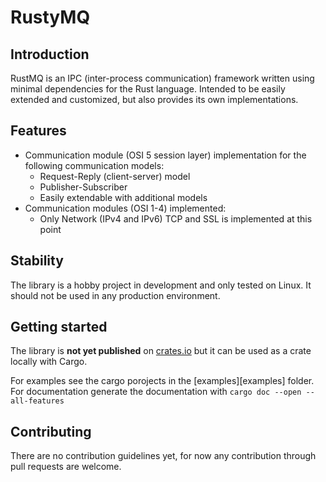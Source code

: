 # RustyMQ

## Introduction
RustMQ is an IPC (inter-process communication) framework written using minimal dependencies for the Rust language. Intended to be easily extended and customized, but also provides its own implementations.

## Features
* Communication module (OSI 5 session layer) implementation for the following communication models:
  * Request-Reply (client-server) model
  * Publisher-Subscriber
  * Easily extendable with additional models
* Communication modules (OSI 1-4) implemented:
  * Only Network (IPv4 and IPv6) TCP and SSL is implemented at this point

## Stability
The library is a hobby project in development and only tested on Linux.
It should not be used in any production environment.

## Getting started
The library is **not yet published** on [crates.io](https://crates.io/) but it can be used as a crate locally with Cargo.

For examples see the cargo porojects in the [examples][examples] folder.
For documentation generate the documentation with `cargo doc --open --all-features`

## Contributing
There are no contribution guidelines yet, for now any contribution through pull requests are welcome.